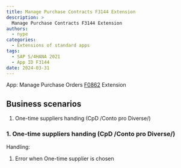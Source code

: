 ```yaml
---
title: Manage Purchase Contracts F3144 Extension
description: >
  Manage Purchase Contracts F3144 Extension
authors:
  - nype
categories:
  - Extensions of standard apps
tags:
  - SAP S/4HANA 2021
  - App ID F3144
date: 2024-03-31
---
```


<!-- more -->

App: Manage Purchase Orders [F0862]( https://fioriappslibrary.hana.ondemand.com/sap/fix/externalViewer/#/detail/Apps(%27F0842A%27)/S23OP ) Extension

## Business scenarios

1. One-time suppliers handing (CpD /Conto pro Diverse/)

### 1. One-time suppliers handing (CpD /Conto pro Diverse/)

Handling:

1. Error when One-time supplier is chosen





